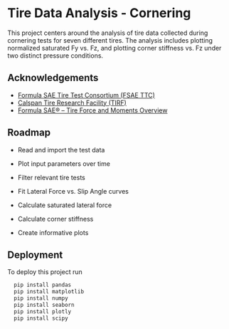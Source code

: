 
# Tire Data Analysis - Cornering

This project centers around the analysis of tire data collected during cornering tests for seven different tires. The analysis includes plotting normalized saturated Fy vs. Fz, and plotting corner stiffness vs. Fz under two distinct pressure conditions.


## Acknowledgements

 - [Formula SAE Tire Test Consortium (FSAE TTC)](http://www.fsaettc.org/)
 - [Calspan Tire Research Facility (TIRF)](https://calspan.com/)
 - [Formula SAE® – Tire Force and Moments Overview](https://www.youtube.com/watch?v=2tIr8pgo4ds)


## Roadmap

- Read and import the test data

- Plot input parameters over time

- Filter relevant tire tests

- Fit Lateral Force vs. Slip Angle curves

- Calculate saturated lateral force

- Calculate corner stiffness

- Create informative plots


## Deployment

To deploy this project run

```bash
  pip install pandas
  pip install matplotlib
  pip install numpy
  pip install seaborn
  pip install plotly
  pip install scipy
```
